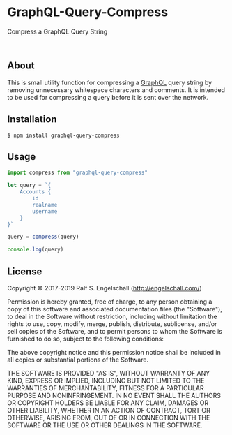 
GraphQL-Query-Compress
======================

Compress a GraphQL Query String

<p/>
<img src="https://nodei.co/npm/graphql-query-compress.png?downloads=true&stars=true" alt=""/>

<p/>
<img src="https://david-dm.org/rse/graphql-query-compress.png" alt=""/>

About
-----

This is small utility function for compressing a
[GraphQL](http://graphql.org/) query string by removing unnecessary
whitespace characters and comments. It is intended to be used for
compressing a query before it is sent over the network.

Installation
------------

```shell
$ npm install graphql-query-compress
```

Usage
-----

```js
import compress from "graphql-query-compress"

let query = `{
    Accounts {
        id
        realname
        username
    }
}`

query = compress(query)

console.log(query)
```

License
-------

Copyright &copy; 2017-2019 Ralf S. Engelschall (http://engelschall.com/)

Permission is hereby granted, free of charge, to any person obtaining
a copy of this software and associated documentation files (the
"Software"), to deal in the Software without restriction, including
without limitation the rights to use, copy, modify, merge, publish,
distribute, sublicense, and/or sell copies of the Software, and to
permit persons to whom the Software is furnished to do so, subject to
the following conditions:

The above copyright notice and this permission notice shall be included
in all copies or substantial portions of the Software.

THE SOFTWARE IS PROVIDED "AS IS", WITHOUT WARRANTY OF ANY KIND,
EXPRESS OR IMPLIED, INCLUDING BUT NOT LIMITED TO THE WARRANTIES OF
MERCHANTABILITY, FITNESS FOR A PARTICULAR PURPOSE AND NONINFRINGEMENT.
IN NO EVENT SHALL THE AUTHORS OR COPYRIGHT HOLDERS BE LIABLE FOR ANY
CLAIM, DAMAGES OR OTHER LIABILITY, WHETHER IN AN ACTION OF CONTRACT,
TORT OR OTHERWISE, ARISING FROM, OUT OF OR IN CONNECTION WITH THE
SOFTWARE OR THE USE OR OTHER DEALINGS IN THE SOFTWARE.

